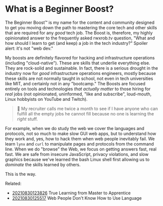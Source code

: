 # What is a Beginner Boost?

The Beginner Boost™ is my name for the content and community designed to
get you moving down the path to mastering the core tech and other skills
that are required for any *good* tech job. The Boost is, therefore, my
highly opinionated answer to the frequently asked rwxrob.tv question,
"What and how should I learn to get (and keep) a job in the tech
industry?" Spoiler alert: it's not "web dev."

My boosts are definitely flavored for hacking and infrastructure
operations (including "cloud-native"). These are skills that underlie
everything else. They are rock-solid and sustainable. In fact, there is
a serious drought in the industry now for *good* infrastructure
operations engineers, mostly because these skills are not normally
taught in school, not even in tech universities like MIT, and certainly
not in any "bootcamp." The Boosts are focused entirely on tools and
technologies *that actually matter* to those hiring for *real* jobs (not
opinionated, uninformed, "like and subscribe", loud-mouth, Linux
hobbyists on YouTube and Twitch).

> 🤬
> My recruiter calls me twice a month to see if I have anyone who can
> fulfill all the empty jobs he cannot fill because no one is learning
> the *right* stuff.

For example, when we do study the web we cover the languages and
protocols, not so much to make slow GUI web apps, but to understand how
they work and, yes, how to hack them when web people inevitably fail. We
learn `lynx` and `curl` to manipulate pages and protocols from the
command line. When we do "browse" the Web, we focus on getting answers
fast, real fast. We are safe from insecure JavaScript, privacy
violations, and slow graphics because we've learned the bash Linux shell
first allowing us to *dominate* the skills learned by others.

This is the way.

Related:

* [20210830123826](/20210830123826/) True Learning from Master to Apprentice
* [20210830125517](/20210830125517/) Web People Don't Know How to Use Language

